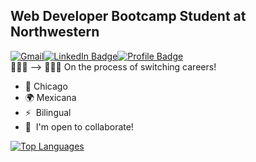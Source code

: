 Web Developer Bootcamp Student at Northwestern <br>
----------------------------------------------
<a href="mailto: anacecyflores1@gmail.com"><img src="https://img.shields.io/badge/Gmail-D14836?style=for-the-badge&logo=gmail&logoColor=white&color=071A2C" alt="Gmail"/></a><a href="https://www.linkedin.com/in/anacecyflores/"><img src="https://img.shields.io/badge/LinkedIn-blue?style=for-the-badge&logo=linkedin&logoColor=white&color=071A2C" alt="LinkedIn Badge"/></a><a href="https://cecy-professional-portfolio.herokuapp.com/" target="_blank"><img src="https://img.shields.io/badge/Profile-430098?style=for-the-badge&logo=heroku&logoColor=white&color=071A2C" alt="Profile Badge"/></a>
<br>
👩🏻‍🏫 --> 👩🏻‍💻 On the process of switching careers!
*   📍 Chicago
*   🌍 Mexicana
*   ⚡  Bilingual
*   🤝  I'm open to collaborate!

  <a href="https://github.com/anacecyflores1" align="left"><img src="https://github-readme-stats.vercel.app/api/top-langs/?username=anacecyflores1&langs_count=10&title_color=ADEFD1FF&text_color=f5f5f5&icon_color=14b8a6&bg_color=171717&hide_border=true&locale=en&custom_title=Top%20%Languages" alt="Top Languages" /></a>
